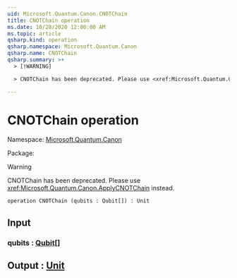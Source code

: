 ```yaml
---
uid: Microsoft.Quantum.Canon.CNOTChain
title: CNOTChain operation
ms.date: 10/28/2020 12:00:00 AM
ms.topic: article
qsharp.kind: operation
qsharp.namespace: Microsoft.Quantum.Canon
qsharp.name: CNOTChain
qsharp.summary: >+
  > [!WARNING]

  > CNOTChain has been deprecated. Please use <xref:Microsoft.Quantum.Canon.ApplyCNOTChain> instead.

---
```


# CNOTChain operation

Namespace: [Microsoft.Quantum.Canon](xref:Microsoft.Quantum.Canon)

Package: [](https://nuget.org/packages/)


> [!WARNING]
> CNOTChain has been deprecated. Please use <xref:Microsoft.Quantum.Canon.ApplyCNOTChain> instead.



```qsharp
operation CNOTChain (qubits : Qubit[]) : Unit
```


## Input

### qubits : [Qubit](xref:microsoft.quantum.lang-ref.qubit)[]





## Output : [Unit](xref:microsoft.quantum.lang-ref.unit)

